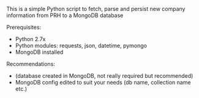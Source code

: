 This is a simple Python script to fetch, parse and persist new company information from PRH to a MongoDB database

Prerequisites:
- Python 2.7x
- Python modules: requests, json, datetime, pymongo
- MongoDB installed

Recommendations:
- (database created in MongoDB, not really required but recommended)
- MongoDB config edited to suit your needs (db name, collection name etc.)
